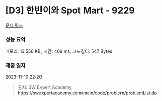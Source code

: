 # [D3] 한빈이와 Spot Mart - 9229 

[문제 링크](https://swexpertacademy.com/main/code/problem/problemDetail.do?contestProbId=AW8Wj7cqbY0DFAXN) 

### 성능 요약

메모리: 13,556 KB, 시간: 409 ms, 코드길이: 547 Bytes

### 제출 일자

2023-11-10 22:20



> 출처: SW Expert Academy, https://swexpertacademy.com/main/code/problem/problemList.do